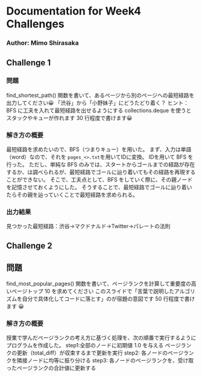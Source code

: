 # Documentation for Week4 Challenges
### Author: Mimo Shirasaka

## Challenge 1
### 問題<br>
find_shortest_path() 関数を書いて、あるページから別のページへの最短経路を出力してください😀
「渋谷」から「小野妹子」にどうたどり着く？
ヒント：
BFS に工夫を入れて最短経路を出せるようにする
collections.deque を使うとスタックやキューが作れます
30 行程度で書けます😀


### 解き方の概要<br>
最短経路を求めたいので、BFS（つまりキュー）を用いた。
まず、入力は単語（word）なので、それを `pages_<>.txt`を用いてIDに変換。
IDを用いて BFS を行った。
ただし、単純な BFS のみでは、スタートからゴールまでの経路が存在するか、は調べられるが、最短経路でゴールに辿り着いてもその経路を再現することができない。
そこで、工夫点として、BFS をしていく際に、その親ノードを記憶させておくようにした。
そうすることで、最短経路でゴールに辿り着いたらその親を辿っていくことで最短経路を求められる。

### 出力結果<br>
見つかった最短経路：渋谷->マクドナルド->Twitter->パレートの法則


## Challenge 2
## 問題<br>
find_most_popular_pages() 関数を書いて、ページランクを計算して重要度の高いページトップ 10 を求めてください
このスライドで「言葉で説明したアルゴリズムを自分で具体化してコードに落とす」のが宿題の意図です
50 行程度で書けます 😀

### 解き方の概要<br>
授業で学んだページランクの考え方に基づく処理を、次の順番で実行するようにプログラムを作成した。
step1:全部のノードに初期値 1.0 を与える
ページランクの更新（total_diff）が収束するまで更新を実行
step2: 各ノードのページランクを隣接ノードに均等に振り分ける
step3: 各ノードのページランクを、受け取ったページランクの合計値に更新する

